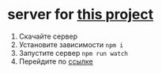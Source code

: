 # server for [this project](https://github.com/iamgromov/ra-diploma)

1. Скачайте сервер
2. Установите зависимости `npm i`
3. Запустите сервер `npm run watch`
4. Перейдите по [ссылке](https://iamgromov.github.io/ra-diploma)